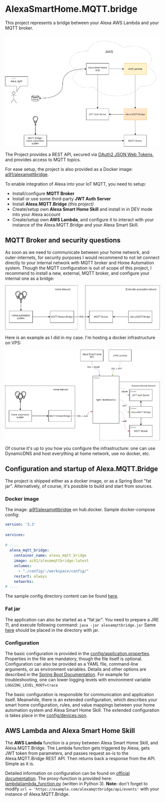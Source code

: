 # AlexaSmartHome.MQTT.bridge

This project represents a bridge between your Alexa AWS Lambda and your MQTT broker.

![Architecture](README/architecture.png)

The Project provides a REST API, secured via [OAuth2 JSON Web Tokens](https://oauth.net/2/jwt/), and provides access to MQTT topics.

For ease setup, the project is also provided as a Docker image: [ai91/alexamqttbridge](https://hub.docker.com/r/ai91/alexamqttbridge).

To enable integration of Alexa into your IoT MQTT, you need to setup:
- Install/configure **MQTT Broker**
- Install or use some third-party **JWT Auth Server** 
- Install **Alexa.MQTT.Bridge** *(this project)*
- Create/setup own **Alexa Smart Home Skill** and install in in DEV mode into your Alexa account
- Create/setup own **AWS Lambda**, and configure it to interact with your instance of the Alexa.MQTT.Bridge and your Alexa Smart Skill.

## MQTT Broker and security questions
As soon as we need to communicate between your home network, and outer-internets, for security purposes I would recommend to not let connect directly to your internal network with MQTT broker and Home Automation system. 
Though the MQTT configuration is out of scope of this project, I recommend to install a new, external, MQTT broker, and configure your internal one as a bridge:

![MQTT Security](README/mqtt_security.png)



Here is an example as I did in my case. I'm hosting a docker infrastructure on VPS:
 
![Dockerized Security](README/docker_reverse_proxy.png)

Of course it's up to you how you configure the infrastructure: one can use DynamicDNS and host everything at home network, use no docker, etc.


## Configuration and startup of Alexa.MQTT.Bridge
The project is shipped either as a docker image, or as a Spring Boot "fat jar". Alternatively, of course, it's possible to build and start from sources.
### Docker image
The image: [ai91/alexamqttbridge](https://hub.docker.com/r/ai91/alexamqttbridge) on hub.docker.
Sample docker-compose config:
```yaml
version: '3.3'

services:

# ....
  alexa_mqtt_bridge:
    container_name: alexa_mqtt_bridge
    image: ai91/alexamqttbridge:latest
    volumes:
      - "./config/:/workspace/config/"
    restart: always
    networks:
# ....
```

The sample config directory content can be found [here](config).

### Fat jar
The application can also be started as a "fat jar". You need to prepare a JRE 11, and execute following command:
`java -jar alexamqttbridge.jar`
Same [here](config) should be placed in the directory with jar.

### Configuration
The basic configuration is provided in the [config/application.properties](config/application.properties). 
Properties in the file are mandatory, though the file itself is optional. Configuration can also be provided as a YAML file, command-line arguments, or as environment variables. 
Details and other options are described in the [Spring Boot Documentation](https://docs.spring.io/spring-boot/docs/2.1.9.RELEASE/reference/html/boot-features-external-config.html).
For example for troubleshooting, one can lower logging levels with environment variable `LOGGING_LEVEL_ROOT=trace`

The basic configuration is responsible for communication and application itself. 
Meanwhile, there is an extended configuration, which describes your smart home configuration, rules, and value mappings between your home automation system and Alexa Smart Home Skill. 
The extended configuration is takes place in the [config/devices.json](config/devices.json).

## AWS Lambda and Alexa Smart Home Skill
The **AWS Lambda** function is a proxy between Alexa Smart Home Skill, and Alexa.MQTT.Bridge. 
The Lambda function gets triggered by Alexa, gets JWT token from parameters, and passes request as-is to the Alexa.MQTT.Bridge REST API. Then returns back a response from the API. Simple as it is.

Detailed information on configuration can be found on [official documentation](https://developer.amazon.com/en-US/docs/alexa/smarthome/steps-to-build-a-smart-home-skill.html).
The proxy-function is provided here: [lambda\lambda_function.py](lambda\lambda_function.py) (written in Python 3). 
**Note:** don't forget to modify `url = 'https://example.com/alexamqttbridge/api/events'` with your instance of Alexa.MQTT.Bridge. 
